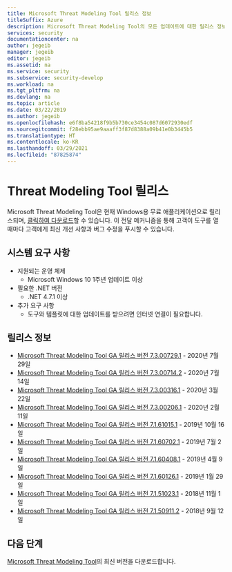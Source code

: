 ```yaml
---
title: Microsoft Threat Modeling Tool 릴리스 정보
titleSuffix: Azure
description: Microsoft Threat Modeling Tool의 모든 업데이트에 대한 릴리스 정보를 살펴봅니다. 다운로드 링크 및 시스템 요구 사항을 참조하세요.
services: security
documentationcenter: na
author: jegeib
manager: jegeib
editor: jegeib
ms.assetid: na
ms.service: security
ms.subservice: security-develop
ms.workload: na
ms.tgt_pltfrm: na
ms.devlang: na
ms.topic: article
ms.date: 03/22/2019
ms.author: jegeib
ms.openlocfilehash: e6f8ba54218f9b5b730ce3454c087d6072930edf
ms.sourcegitcommit: f28ebb95ae9aaaff3f87d8388a09b41e0b3445b5
ms.translationtype: HT
ms.contentlocale: ko-KR
ms.lasthandoff: 03/29/2021
ms.locfileid: "87825874"
---
```

# <a name="threat-modeling-tool-releases"></a>Threat Modeling Tool 릴리스

Microsoft Threat Modeling Tool은 현재 Windows용 무료 애플리케이션으로 릴리스되며, [클릭하여 다운로드](https://aka.ms/threatmodelingtool)할 수 있습니다. 이 전달 메커니즘을 통해 고객이 도구를 열 때마다 고객에게 최신 개선 사항과 버그 수정을 푸시할 수 있습니다.

## <a name="system-requirements"></a>시스템 요구 사항

- 지원되는 운영 체제
  - Microsoft Windows 10 1주년 업데이트 이상
- 필요한 .NET 버전
  - .NET 4.7.1 이상
- 추가 요구 사항
  - 도구와 템플릿에 대한 업데이트를 받으려면 인터넷 연결이 필요합니다.

## <a name="release-notes"></a>릴리스 정보

- [Microsoft Threat Modeling Tool GA 릴리스 버전 7.3.00729.1](threat-modeling-tool-releases-73007291.md) - 2020년 7월 29일
- [Microsoft Threat Modeling Tool GA 릴리스 버전 7.3.00714.2](threat-modeling-tool-releases-73007142.md) - 2020년 7월 14일
- [Microsoft Threat Modeling Tool GA 릴리스 버전 7.3.00316.1](threat-modeling-tool-releases-73003161.md) - 2020년 3월 22일
- [Microsoft Threat Modeling Tool GA 릴리스 버전 7.3.00206.1](threat-modeling-tool-releases-73002061.md) - 2020년 2월 11일
- [Microsoft Threat Modeling Tool GA 릴리스 버전 7.1.61015.1](threat-modeling-tool-releases-71610151.md) - 2019년 10월 16일
- [Microsoft Threat Modeling Tool GA 릴리스 버전 7.1.60702.1](threat-modeling-tool-releases-71607021.md) - 2019년 7월 2일
- [Microsoft Threat Modeling Tool GA 릴리스 버전 7.1.60408.1](threat-modeling-tool-releases-71604081.md) - 2019년 4월 9일
- [Microsoft Threat Modeling Tool GA 릴리스 버전 7.1.60126.1](threat-modeling-tool-releases-71601261.md) - 2019년 1월 29일
- [Microsoft Threat Modeling Tool GA 릴리스 버전 7.1.51023.1](threat-modeling-tool-releases-71510231.md) - 2018년 11월 1일
- [Microsoft Threat Modeling Tool GA 릴리스 버전 7.1.50911.2](threat-modeling-tool-releases-71509112.md) - 2018년 9월 12일

## <a name="next-steps"></a>다음 단계

[Microsoft Threat Modeling Tool](https://aka.ms/threatmodelingtool)의 최신 버전을 다운로드합니다.
